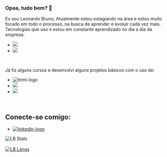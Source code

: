 ### Opaa, tudo bem? :eyes:

  Eu sou Leonardo Bruno, Atualmente estou estagiando na área e estou muito focado em todo o processo, na busca de aprender e evoluir cada 
  vez mais. <br>
  Tecnologias que uso e estou em constante aprendizado no dia a dia da empresa:
  - <img src= "https://img.shields.io/badge/C%23-239120?style=for-the-badge&logo=c-sharp&logoColor=white"/>
  - <img src = "https://img.shields.io/badge/Microsoft_SQL_Server-CC2927?style=for-the-badge&logo=microsoft-sql-server&logoColor=white"/>
  <br>
 
 

  Já fiz alguns cursos e desenvolvi alguns projetos básicos com o uso de:
  - <img src="https://img.shields.io/badge/HTML5-E34F26?style=for-the-badge&logo=html5&logoColor=white" alt ="html-logo"/>
  - <img src="https://img.shields.io/badge/CSS3-1572B6?style=for-the-badge&logo=css3&logoColor=white"/>
  - <img src="https://img.shields.io/badge/Python-14354C?style=for-the-badge&logo=python&logoColor=white"/>
  <br>
  
  ## Conecte-se comigo: <br>
  
  - <a href="www.linkedin.com/in/leonardo-bruno-josé-vieira-batista-2905a424b"><img src="https://img.shields.io/badge/LinkedIn-0077B5?style=for-the badge&logo=linkedin&logoColor=white" alt="linkedin-logo"/><a/>
  
  
  
 
  ![LB Stats](https://github-readme-stats.vercel.app/api?username=LeoBruno01&show_icons=true&bg_color=00000000)
  <br>
  <br>
  [![LB Langs](https://github-readme-stats.vercel.app/api/top-langs/?username=LeoBruno01&layout=compact)](https://github.com/anuraghazra/github-readme-stats)
  
